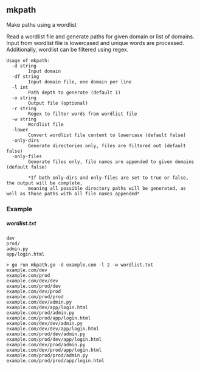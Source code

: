 mkpath
------
Make paths using a wordlist

Read a wordlist file and generate paths for given domain or list of domains.
Input from wordlist file is lowercased and unique words are processed. Additionally, wordlist can be
filtered using regex. 

```
Usage of mkpath:
  -d string
    	Input domain
  -df string
    	Input domain file, one domain per line
  -l int
    	Path depth to generate (default 1)
  -o string
    	Output file (optional)
  -r string
    	Regex to filter words from wordlist file
  -w string
    	Wordlist file
  -lower 
        Convert wordlist file content to lowercase (default false)
  -only-dirs
        Generate directories only, files are filtered out (default false)
  -only-files
        Generate files only, file names are appended to given domains (default false)
        
        *If both only-dirs and only-files are set to true or false, the output will be complete,
        meaning all possible directory paths will be generated, as well as those paths with all file names appended*
```

### Example

##### wordlist.txt
```
dev
prod/
admin.py
app/login.html

```
```shell script
> go run mkpath.go -d example.com -l 2 -w wordlist.txt
example.com/dev
example.com/prod
example.com/dev/dev
example.com/prod/dev
example.com/dev/prod
example.com/prod/prod
example.com/dev/admin.py
example.com/dev/app/login.html
example.com/prod/admin.py
example.com/prod/app/login.html
example.com/dev/dev/admin.py
example.com/dev/dev/app/login.html
example.com/prod/dev/admin.py
example.com/prod/dev/app/login.html
example.com/dev/prod/admin.py
example.com/dev/prod/app/login.html
example.com/prod/prod/admin.py
example.com/prod/prod/app/login.html

```
